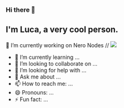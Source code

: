 ### Hi there 👋
## I'm Luca, a very cool person.

🔭 I’m currently working on Nero Nodes // ![](https://img.shields.io/website?down_color=lightgrey&down_message=offline&up_color=green&up_message=online&url=https%3A%2F%2Fclient.neronodes.net)
- 🌱 I’m currently learning ...
- 👯 I’m looking to collaborate on ...
- 🤔 I’m looking for help with ...
- 💬 Ask me about ...
- 📫 How to reach me: ...
- 😄 Pronouns: ...
- ⚡ Fun fact: ...

<!-- Resources -->
<!-- Icons: https://simpleicons.org/ -->
<!-- GitHub Stats: https://github.com/anuraghazra/github-readme-stats -->
<!-- Emojis: https://emojipedia.org/emoji/ -->
<!-- HTML Emojis: https://www.fileformat.info/index.htm -->
<!-- Shields: https://shields.io/ -->
<!-- Awesome GitHub Profile README: https://github.com/abhisheknaiidu/awesome-github-profile-readme -->

